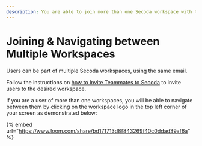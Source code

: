 ```yaml
---
description: You are able to join more than one Secoda workspace with the same email.
---
```


# Joining & Navigating between Multiple Workspaces

Users can be part of multiple Secoda workspaces, using the same email.&#x20;

Follow the instructions on [how to Invite Teammates to Secoda](./) to invite users to the desired workspace.&#x20;

If you are a user of more than one workspaces, you will be able to navigate between them by clicking on the workspace logo in the top left corner of your screen as demonstrated below:

{% embed url="https://www.loom.com/share/bd171713d8f843269f40c0ddad39af6a" %}



